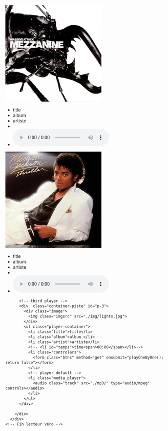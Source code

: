 <div id="mp3">
  <div id="ecran">
    <!--  Lecteur de Véro  -->
    <!-- FIXME remplacer background img par rien -->
    <div id="boxmusic">
        <div class="musiclist">
          <!-- first player -->
          <div  class="container-piste" id="p-1">
            <div class="image">
              <img class="imgsrc" src="./img/mezzanine.png">
            </div>
            <ul class="player-container">
              <li class="title">title</li>
              <li class="album">album </li>
              <li class="artist">artiste</li>
              <!-- <li id="temps">time<span>00:00</span></li>-->
              <li class="controlers">
                <form class="btns" method="get" onsubmit="playOneByOne(); return false"></form>
              </li>
              <!-- player default -->
              <li class="media_player">
                <audio class="track" src="./mp3/" type="audio/mpeg" controls></audio>
              </li>
            </ul>
          </div>
          <!-- second player -->
          <div  class="container-piste" id="p-2">
            <div class="image">
              <img class="imgsrc" src="./img/thriller.png">
            </div>
            <ul class="player-container">
              <li class="title">title</li>
              <li class="album">album </li>
              <li class="artist">artiste</li>
              <!-- <li id="temps">time<span>00:00</span></li>-->
              <li class="controlers">
                <form class="btns" method="get" onsubmit="playOneByOne(); return false"></form>
              </li>
              <!-- player default -->
              <li class="media_player">
                <audio class="track" src="./mp3/" type="audio/mpeg" controls></audio>
              </li>
            </ul>
          </div>

          <!-- third player -->
          <div  class="container-piste" id="p-3">
            <div class="image">
              <img class="imgsrc" src="./img/lights.jpg">
            </div>
            <ul class="player-container">
              <li class="title">title</li>
              <li class="album">album </li>
              <li class="artist">artiste</li>
              <!-- <li id="temps">time<span>00:00</span></li>-->
              <li class="controlers">
                <form class="btns" method="get" onsubmit="playOneByOne(); return false"></form>
              </li>
              <!-- player default -->
              <li class="media_player">
                <audio class="track" src="./mp3/" type="audio/mpeg" controls></audio>
              </li>
            </ul>
          </div>

        </div>
      </div>
    <!-- Fin lecteur Véro -->
  </div>
  <div id="volume"></div>
  <div id="touch"></div>
  <div id="lecture"></div>
</div>
